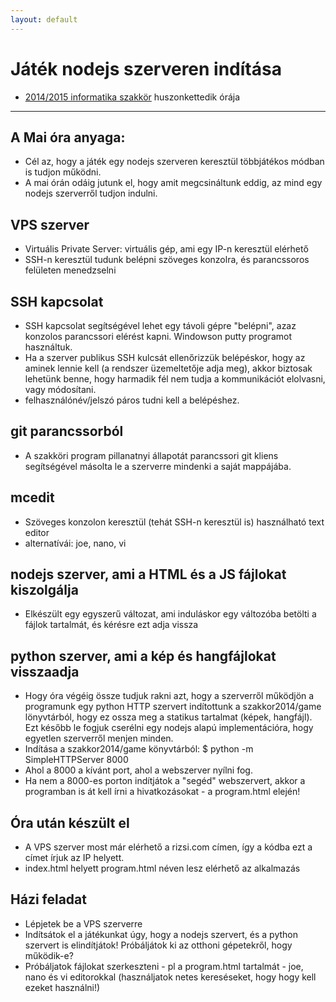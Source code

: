 ```yaml
---
layout: default
---
```

# Játék nodejs szerveren indítása

 - [2014/2015 informatika szakkör][szakkor_honlap] huszonkettedik órája

[szakkor_honlap]: http://rizsi.github.io/szakkor2014/index.html

--------

## A Mai óra anyaga:

 - Cél az, hogy a játék egy nodejs szerveren keresztül többjátékos módban is tudjon működni.
 - A mai órán odáig jutunk el, hogy amit megcsináltunk eddig, az mind egy nodejs szerverről tudjon indulni.

## VPS szerver

 - Virtuális Private Server: virtuális gép, ami egy IP-n keresztül elérhető
 - SSH-n keresztül tudunk belépni szöveges konzolra, és parancssoros felületen menedzselni

## SSH kapcsolat

 - SSH kapcsolat segítségével lehet egy távoli gépre "belépni", azaz konzolos parancssori elérést kapni. Windowson putty programot használtuk.
 - Ha a szerver publikus SSH kulcsát ellenőrizzük belépéskor, hogy az aminek lennie kell (a rendszer üzemeltetője adja meg), akkor biztosak lehetünk benne, hogy harmadik fél nem tudja a kommunikációt elolvasni, vagy módosítani.
 - felhasználónév/jelszó páros tudni kell a belépéshez.

## git parancssorból

 - A szakköri program pillanatnyi állapotát parancssori git kliens segítségével másolta le a szerverre mindenki a saját mappájába.

## mcedit

 - Szöveges konzolon keresztül (tehát SSH-n keresztül is) használható text editor
 - alternatívái: joe, nano, vi

## nodejs szerver, ami a HTML és a JS fájlokat kiszolgálja

 - Elkészült egy egyszerű változat, ami induláskor egy változóba betölti a fájlok tartalmát, és kérésre ezt adja vissza

## python szerver, ami a kép és hangfájlokat visszaadja

 - Hogy óra végéig össze tudjuk rakni azt, hogy a szerverről működjön a programunk egy python HTTP szervert indítottunk a szakkor2014/game lönyvtárból, hogy ez ossza meg a statikus tartalmat (képek, hangfájl). Ezt később le fogjuk cserélni egy nodejs alapú implementációra, hogy egyetlen szerverről menjen minden.
 - Indítása a szakkor2014/game könyvtárból: $ python -m SimpleHTTPServer 8000
 - Ahol a 8000 a kívánt port, ahol a webszerver nyílni fog.
 - Ha nem a 8000-es porton indítjátok a "segéd" webszervert, akkor a programban is át kell írni a hivatkozásokat - a program.html elején!

## Óra után készült el

 - A VPS szerver most már elérhető a rizsi.com címen, így a kódba ezt a címet írjuk az IP helyett.
 - index.html helyett program.html néven lesz elérhető az alkalmazás

## Házi feladat
 - Lépjetek be a VPS szerverre
 - Indítsátok el a játékunkat úgy, hogy a nodejs szervert, és a python szervert is elindítjátok! Próbáljátok ki az otthoni gépetekről, hogy működik-e?
 - Próbáljatok fájlokat szerkeszteni - pl a program.html tartalmát - joe, nano és vi editorokkal (használjatok netes kereséseket, hogy hogy kell ezeket használni!)



